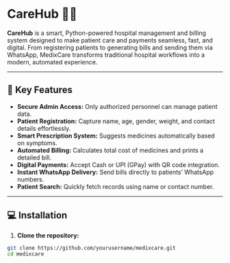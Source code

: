 # CareHub 🏥💊

**CareHub** is a smart, Python-powered hospital management and billing system designed to make patient care and payments seamless, fast, and digital. From registering patients to generating bills and sending them via WhatsApp, MedixCare transforms traditional hospital workflows into a modern, automated experience.

---

## 🚀 Key Features

- **Secure Admin Access:** Only authorized personnel can manage patient data.
- **Patient Registration:** Capture name, age, gender, weight, and contact details effortlessly.
- **Smart Prescription System:** Suggests medicines automatically based on symptoms.
- **Automated Billing:** Calculates total cost of medicines and prints a detailed bill.
- **Digital Payments:** Accept Cash or UPI (GPay) with QR code integration.
- **Instant WhatsApp Delivery:** Send bills directly to patients’ WhatsApp numbers.
- **Patient Search:** Quickly fetch records using name or contact number.

---

## 💻 Installation

1. **Clone the repository:**
```bash
git clone https://github.com/yourusername/medixcare.git
cd medixcare

